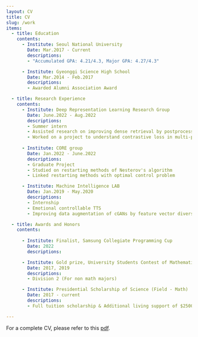 ```yaml
---
layout: CV
title: CV
slug: /work
items:
  - title: Education
    contents: 
      - Institute: Seoul National University
        Date: Mar.2017 - Current
        descriptions:
        - "Accumulated GPA: 4.21/4.3, Major GPA: 4.27/4.3"

      - Institute: Gyeonggi Science High School
        Date: Mar.2014 - Feb.2017
        descriptions: 
        - Awarded Alumni Association Award

  - title: Research Experience
    contents: 
      - Institute: Deep Representation Learning Research Group
        Date: June.2022 - Aug.2022
        descriptions:
        - Summer intern
        - Assisted research on improving dense retrieval by postprocessing the representations
        - Worked on a project to understand contrastive loss in multi-positive setting
        
      - Institute: CORE group
        Date: Jan.2022 - June.2022
        descriptions:
        - Graduate Project
        - Studied on restarting methods of Nesterov's algorithm
        - Linked restarting methods with optimal control problem

      - Institute: Machine Intelligence LAB
        Date: Jan.2019 - May.2020
        descriptions:
        - Internship
        - Emotional controllable TTS
        - Improving data augmentation of cGANs by feature vector diversification

  - title: Awards and Honors
    contents:
      
      - Institute: Finalist, Samsung Collegiate Programming Cup
        Date: 2022
        descriptions: 

      - Institute: Gold prize, University Students Contest of Mathematics
        Date: 2017, 2019
        descriptions:
        - Division 2 (For non math majors)

      - Institute: Presidential Scholarship of Science (Field - Math)
        Date: 2017 - current
        descriptions:
        - Full tuition scholarship & Additional living support of $2500 each semester awarded by the president of Korea

---
```


For a complete CV, please refer to this <a href = "file://///localhost/CV_Sungyoon Kim_221112.pdf">pdf</a>.
<br />

